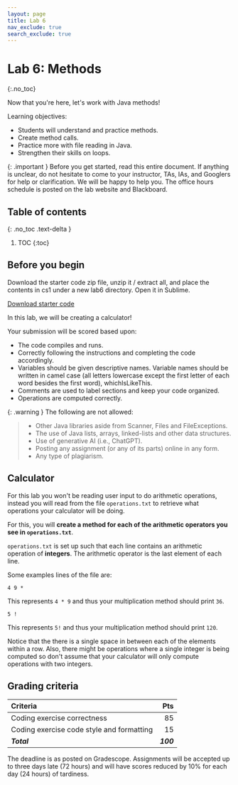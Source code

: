 ```yaml
---
layout: page
title: Lab 6
nav_exclude: true
search_exclude: true
---
```


# Lab 6: Methods
{:.no_toc}

Now that you're here, let's work with Java methods!

Learning objectives:
- Students will understand and practice methods.
- Create method calls.
- Practice more with file reading in Java.
- Strengthen their skills on loops.

{: .important }
Before you get started, read this entire document. If anything is unclear, do not
hesitate to come to your instructor, TAs, IAs, and Googlers for help or clarification. We will be happy to help
you. The office hours schedule is posted on the lab website and Blackboard.

## Table of contents
{: .no_toc .text-delta }

1. TOC
{:toc}

## Before you begin

Download the starter code zip file, unzip it / extract all, and place the contents in cs1 under a new lab6 directory. Open it in Sublime.

<a href="https://github.com/UTEP-CS-1/website/raw/main{{page.url|relative_url}}../lab5_starter.zip" class="btn btn-green">Download starter code</a>

In this lab, we will be creating a calculator!

Your submission will be scored based upon:
- The code compiles and runs.
- Correctly following the instructions and completing the code accordingly.
- Variables should be given descriptive names. Variable names should be written in camel case (all letters lowercase except the first letter of each word besides the first word), whichIsLikeThis.
- Comments are used to label sections and keep your code organized.
- Operations are computed correctly.

{: .warning }
The following are not allowed:
> - Other Java libraries aside from Scanner, Files and FileExceptions.
> - The use of Java lists, arrays, linked-lists and other data structures.
> - Use of generative AI (i.e., ChatGPT).
> - Posting any assignment (or any of its parts) online in any form.
> - Any type of plagiarism. 

## Calculator 

For this lab you won't be reading user input to do arithmetic operations, instead you will read from the file `operations.txt` to retrieve what operations your calculator will be doing.

For this, you will **create a method for each of the arithmetic operators you see in `operations.txt`**.

`operations.txt` is set up such that each line contains an arithmetic operation of **integers**. The arithmetic operator is the last element of each line.

Some examples lines of the file are:

```
4 9 *
```

This represents `4 * 9` and thus your multiplication method should print `36`.

```
5 !
```

This represents `5!` and thus your multiplication method should print `120`.

Notice that the there is a single space in between each of the elements within a row. Also, there might be operations where a single integer is being computed so don't assume that your calculator will only compute operations with two integers.


## Grading criteria

| **Criteria**                             |   **Pts** |
|:-----------------------------------------|----------:|
| Coding exercise correctness              |        85 |
| Coding exercise code style and formatting|        15 |
| **_Total_**                              | **_100_** |

The deadline is as posted on Gradescope.
Assignments will be accepted up to three days late (72 hours) and will have scores reduced by 10% for each day (24 hours) of tardiness.
